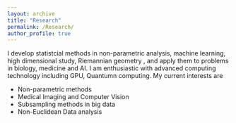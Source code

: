 ```yaml
---
layout: archive
title: "Research"
permalink: /Research/
author_profile: true
---
```

I develop statistcial methods in non-parametric analysis, machine learning, high dimensional study, Riemannian geometry
, and apply them to problems in biology, medicine and AI. I am enthusiastic with advanced computing technology including GPU, Quantumn computing. My current interests are

* Non-parametric methods
* Medical Imaging and Computer Vision
* Subsampling methods in big data
* Non-Euclidean Data analysis
